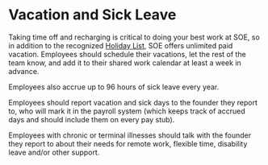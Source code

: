 # Vacation and Sick Leave

Taking time off and recharging is critical to doing your best work at SOE, so in addition to the recognized [Holiday List](https://github.com/jtylynn/handbook/blob/master/Benefits%20and%20Perks/Holiday%20List.md), SOE offers unlimited paid vacation. Employees should schedule their vacations, let the rest of the team know, and add it to their shared work calendar at least a week in advance.

Employees also accrue up to 96 hours of sick leave every year.

Employees should report vacation and sick days to the founder they report to, who will mark it in the payroll system (which keeps track of accrued days and should include them on every pay stub).

Employees with chronic or terminal illnesses should talk with the founder they report to about their needs for remote work, flexible time, disability leave and/or other support.
